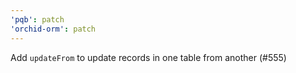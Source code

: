 ```yaml
---
'pqb': patch
'orchid-orm': patch
---
```


Add `updateFrom` to update records in one table from another (#555)
